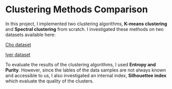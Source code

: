 # Clustering Methods Comparison

In this project, I implemented two clustering algorithms, **K-means clustering** and **Spectral clustering** from scratch. I investigated these methods on two datasets available here: 

[Cho dataset](https://chogenome.org/data.php)


[Iyer dataset](https://drive.google.com/file/d/1KHTaMp_9yfID6Qlwg1YsLnfmwu2g2C7A/view)

To evaluate the results of the clustering algorithms, I used **Entropy and Purity**. However, since the lables of the data samples are not always known and accessible to us, I also investigated an internal index, **Silhouettee index** which evaluate the quality of the clusters.
